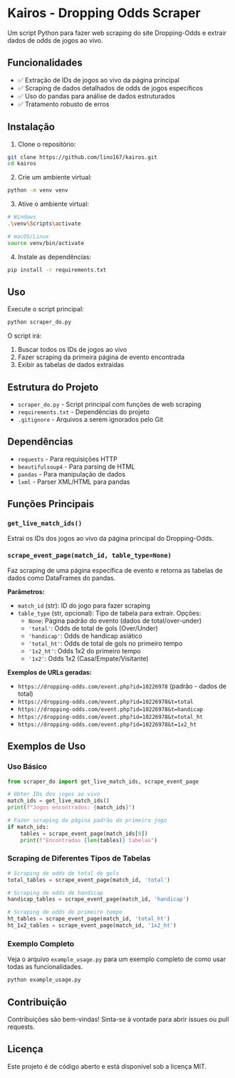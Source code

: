 # Kairos - Dropping Odds Scraper

Um script Python para fazer web scraping do site Dropping-Odds e extrair dados de odds de jogos ao vivo.

## Funcionalidades

- ✅ Extração de IDs de jogos ao vivo da página principal
- ✅ Scraping de dados detalhados de odds de jogos específicos
- ✅ Uso do pandas para análise de dados estruturados
- ✅ Tratamento robusto de erros

## Instalação

1. Clone o repositório:
```bash
git clone https://github.com/lino167/kairos.git
cd kairos
```

2. Crie um ambiente virtual:
```bash
python -m venv venv
```

3. Ative o ambiente virtual:
```bash
# Windows
.\venv\Scripts\activate

# macOS/Linux
source venv/bin/activate
```

4. Instale as dependências:
```bash
pip install -r requirements.txt
```

## Uso

Execute o script principal:
```bash
python scraper_do.py
```

O script irá:
1. Buscar todos os IDs de jogos ao vivo
2. Fazer scraping da primeira página de evento encontrada
3. Exibir as tabelas de dados extraídas

## Estrutura do Projeto

- `scraper_do.py` - Script principal com funções de web scraping
- `requirements.txt` - Dependências do projeto
- `.gitignore` - Arquivos a serem ignorados pelo Git

## Dependências

- `requests` - Para requisições HTTP
- `beautifulsoup4` - Para parsing de HTML
- `pandas` - Para manipulação de dados
- `lxml` - Parser XML/HTML para pandas

## Funções Principais

### `get_live_match_ids()`
Extrai os IDs dos jogos ao vivo da página principal do Dropping-Odds.

### `scrape_event_page(match_id, table_type=None)`
Faz scraping de uma página específica de evento e retorna as tabelas de dados como DataFrames do pandas.

**Parâmetros:**
- `match_id` (str): ID do jogo para fazer scraping
- `table_type` (str, opcional): Tipo de tabela para extrair. Opções:
  - `None`: Página padrão do evento (dados de total/over-under)
  - `'total'`: Odds de total de gols (Over/Under)
  - `'handicap'`: Odds de handicap asiático
  - `'total_ht'`: Odds de total de gols no primeiro tempo
  - `'1x2_ht'`: Odds 1x2 do primeiro tempo
  - `'1x2'`: Odds 1x2 (Casa/Empate/Visitante)

**Exemplos de URLs geradas:**
- `https://dropping-odds.com/event.php?id=10226978` (padrão - dados de total)
- `https://dropping-odds.com/event.php?id=10226978&t=total`
- `https://dropping-odds.com/event.php?id=10226978&t=handicap`
- `https://dropping-odds.com/event.php?id=10226978&t=total_ht`
- `https://dropping-odds.com/event.php?id=10226978&t=1x2_ht`

## Exemplos de Uso

### Uso Básico
```python
from scraper_do import get_live_match_ids, scrape_event_page

# Obter IDs dos jogos ao vivo
match_ids = get_live_match_ids()
print(f"Jogos encontrados: {match_ids}")

# Fazer scraping da página padrão do primeiro jogo
if match_ids:
    tables = scrape_event_page(match_ids[0])
    print(f"Encontradas {len(tables)} tabelas")
```

### Scraping de Diferentes Tipos de Tabelas
```python
# Scraping de odds de total de gols
total_tables = scrape_event_page(match_id, 'total')

# Scraping de odds de handicap
handicap_tables = scrape_event_page(match_id, 'handicap')

# Scraping de odds do primeiro tempo
ht_tables = scrape_event_page(match_id, 'total_ht')
ht_1x2_tables = scrape_event_page(match_id, '1x2_ht')
```

### Exemplo Completo
Veja o arquivo `example_usage.py` para um exemplo completo de como usar todas as funcionalidades.

```bash
python example_usage.py
```

## Contribuição

Contribuições são bem-vindas! Sinta-se à vontade para abrir issues ou pull requests.

## Licença

Este projeto é de código aberto e está disponível sob a licença MIT.